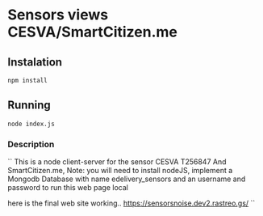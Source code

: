 # Sensors views CESVA/SmartCitizen.me

## Instalation
```
npm install

```
## Running 
```
node index.js
```
### Description

``
This is a node client-server  for the sensor CESVA T256847 And SmartCitizen.me, Note: you will need to install nodeJS, implement a Mongodb Database with name edelivery_sensors and an username <username> and password <password> to run this web page local

here is the final web site working..
https://sensorsnoise.dev2.rastreo.gs/
``

